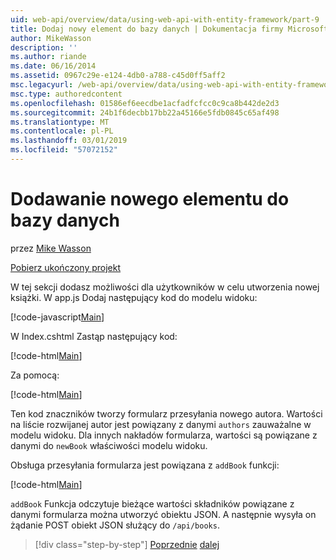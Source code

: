```yaml
---
uid: web-api/overview/data/using-web-api-with-entity-framework/part-9
title: Dodaj nowy element do bazy danych | Dokumentacja firmy Microsoft
author: MikeWasson
description: ''
ms.author: riande
ms.date: 06/16/2014
ms.assetid: 0967c29e-e124-4db0-a788-c45d0ff5aff2
msc.legacyurl: /web-api/overview/data/using-web-api-with-entity-framework/part-9
msc.type: authoredcontent
ms.openlocfilehash: 01586ef6eecdbe1acfadfcfcc0c9ca8b442de2d3
ms.sourcegitcommit: 24b1f6decbb17bb22a45166e5fdb0845c65af498
ms.translationtype: MT
ms.contentlocale: pl-PL
ms.lasthandoff: 03/01/2019
ms.locfileid: "57072152"
---
```

<a name="add-a-new-item-to-the-database"></a>Dodawanie nowego elementu do bazy danych
====================
przez [Mike Wasson](https://github.com/MikeWasson)

[Pobierz ukończony projekt](https://github.com/MikeWasson/BookService)

W tej sekcji dodasz możliwości dla użytkowników w celu utworzenia nowej książki. W app.js Dodaj następujący kod do modelu widoku:

[!code-javascript[Main](part-9/samples/sample1.js)]

W Index.cshtml Zastąp następujący kod:

[!code-html[Main](part-9/samples/sample2.html)]

Za pomocą:

[!code-html[Main](part-9/samples/sample3.html)]

Ten kod znaczników tworzy formularz przesyłania nowego autora. Wartości na liście rozwijanej autor jest powiązany z danymi `authors` zauważalne w modelu widoku. Dla innych nakładów formularza, wartości są powiązane z danymi do `newBook` właściwości modelu widoku.

Obsługa przesyłania formularza jest powiązana z `addBook` funkcji:

[!code-html[Main](part-9/samples/sample4.html)]

`addBook` Funkcja odczytuje bieżące wartości składników powiązane z danymi formularza można utworzyć obiektu JSON. A następnie wysyła on żądanie POST obiekt JSON służący do `/api/books`.

> [!div class="step-by-step"]
> [Poprzednie](part-8.md)
> [dalej](part-10.md)
